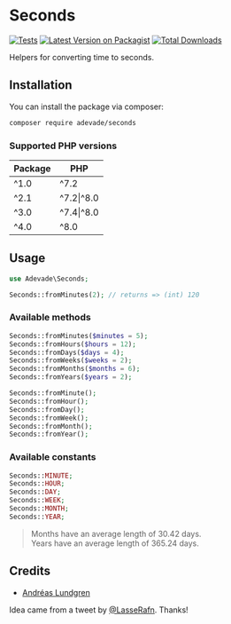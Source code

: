 # Seconds

[![Tests](https://github.com/adevade/seconds/workflows/Tests/badge.svg)](https://github.com/adevade/seconds)
[![Latest Version on Packagist](https://img.shields.io/packagist/v/adevade/seconds.svg)](https://packagist.org/packages/adevade/seconds)
[![Total Downloads](https://img.shields.io/packagist/dt/adevade/seconds.svg)](https://packagist.org/packages/adevade/seconds)

Helpers for converting time to seconds.

## Installation

You can install the package via composer:

```bash
composer require adevade/seconds
```

### Supported PHP versions

| Package | PHP        |
| ------- | ---------- |
| ^1.0    | ^7.2       |
| ^2.1    | ^7.2\|^8.0 |
| ^3.0    | ^7.4\|^8.0 |
| ^4.0    | ^8.0       |

## Usage

```php
use Adevade\Seconds;

Seconds::fromMinutes(2); // returns => (int) 120
```

### Available methods

```php
Seconds::fromMinutes($minutes = 5);
Seconds::fromHours($hours = 12);
Seconds::fromDays($days = 4);
Seconds::fromWeeks($weeks = 2);
Seconds::fromMonths($months = 6);
Seconds::fromYears($years = 2);

Seconds::fromMinute();
Seconds::fromHour();
Seconds::fromDay();
Seconds::fromWeek();
Seconds::fromMonth();
Seconds::fromYear();
```

### Available constants

```php
Seconds::MINUTE;
Seconds::HOUR;
Seconds::DAY;
Seconds::WEEK;
Seconds::MONTH;
Seconds::YEAR;
```

> Months have an average length of 30.42 days.\
> Years have an average length of 365.24 days.

## Credits

- [Andréas Lundgren](https://github.com/adevade)

Idea came from a tweet by [@LasseRafn](https://twitter.com/LasseRafn). Thanks!
